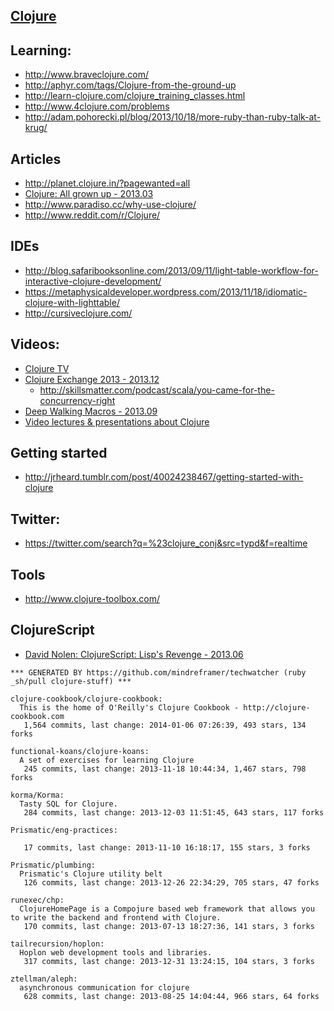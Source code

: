 ## [Clojure](http://clojure.org/)


## Learning:
  - http://www.braveclojure.com/
  - http://aphyr.com/tags/Clojure-from-the-ground-up
  - http://learn-clojure.com/clojure_training_classes.html
  - http://www.4clojure.com/problems
  - http://adam.pohorecki.pl/blog/2013/10/18/more-ruby-than-ruby-talk-at-krug/

## Articles
  - http://planet.clojure.in/?pagewanted=all
  - [Clojure: All grown up - 2013.03]( http://wit.io/posts/clojure-all-grown-up)
  - http://www.paradiso.cc/why-use-clojure/
  - http://www.reddit.com/r/Clojure/

## IDEs
  - http://blog.safaribooksonline.com/2013/09/11/light-table-workflow-for-interactive-clojure-development/
  - https://metaphysicaldeveloper.wordpress.com/2013/11/18/idiomatic-clojure-with-lighttable/
  - http://cursiveclojure.com/

## Videos:
  - [Clojure TV](http://www.youtube.com/user/ClojureTV?feature=watch)
  - [Clojure Exchange 2013 - 2013.12](http://skillsmatter.com/event/scala/clojure-exchange-2013)
    - http://skillsmatter.com/podcast/scala/you-came-for-the-concurrency-right
  - [Deep Walking Macros - 2013.09](http://www.youtube.com/watch?v=HXfDK1OYpco)
  - [Video lectures & presentations about Clojure](http://alexott.net/en/clojure/video.html)


## Getting started
  - http://jrheard.tumblr.com/post/40024238467/getting-started-with-clojure


## Twitter:
  - https://twitter.com/search?q=%23clojure_conj&src=typd&f=realtime


## Tools
  - http://www.clojure-toolbox.com/

## ClojureScript
  - [David Nolen: ClojureScript: Lisp's Revenge - 2013.06](http://vimeo.com/68334908?)

<!-- PROJECTS_LIST_START -->
    *** GENERATED BY https://github.com/mindreframer/techwatcher (ruby _sh/pull clojure-stuff) *** 

    clojure-cookbook/clojure-cookbook:
      This is the home of O'Reilly's Clojure Cookbook - http://clojure-cookbook.com
       1,564 commits, last change: 2014-01-06 07:26:39, 493 stars, 134 forks

    functional-koans/clojure-koans:
      A set of exercises for learning Clojure
       245 commits, last change: 2013-11-18 10:44:34, 1,467 stars, 798 forks

    korma/Korma:
      Tasty SQL for Clojure.
       284 commits, last change: 2013-12-03 11:51:45, 643 stars, 117 forks

    Prismatic/eng-practices:

       17 commits, last change: 2013-11-10 16:18:17, 155 stars, 3 forks

    Prismatic/plumbing:
      Prismatic's Clojure utility belt
       126 commits, last change: 2013-12-26 22:34:29, 705 stars, 47 forks

    runexec/chp:
      ClojureHomePage is a Compojure based web framework that allows you to write the backend and frontend with Clojure.
       170 commits, last change: 2013-07-13 18:27:36, 141 stars, 3 forks

    tailrecursion/hoplon:
      Hoplon web development tools and libraries.
       317 commits, last change: 2013-12-31 13:24:15, 104 stars, 3 forks

    ztellman/aleph:
      asynchronous communication for clojure
       628 commits, last change: 2013-08-25 14:04:44, 966 stars, 64 forks
<!-- PROJECTS_LIST_END -->
